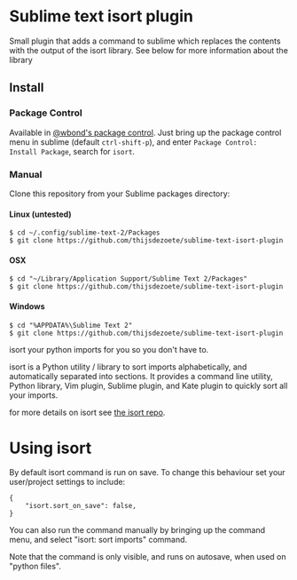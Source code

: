 Sublime text isort plugin
=========================

Small plugin that adds a command to sublime which replaces the contents with the output of the isort library.
See below for more information about the library

## Install

### Package Control

Available in [@wbond's package control][package-control].  Just bring up the package control menu in sublime (default `ctrl-shift-p`), and enter `Package Control: Install Package`, search for `isort`.

### Manual

Clone this repository from your Sublime packages directory:

#### Linux (untested)

```
$ cd ~/.config/sublime-text-2/Packages
$ git clone https://github.com/thijsdezoete/sublime-text-isort-plugin
```

#### OSX

```
$ cd "~/Library/Application Support/Sublime Text 2/Packages"
$ git clone https://github.com/thijsdezoete/sublime-text-isort-plugin
```

#### Windows

```
$ cd "%APPDATA%\Sublime Text 2"
$ git clone https://github.com/thijsdezoete/sublime-text-isort-plugin
```

isort your python imports for you so you don't have to.

isort is a Python utility / library to sort imports alphabetically, and automatically separated into sections.
It provides a command line utility, Python library, Vim plugin, Sublime plugin, and Kate plugin to quickly sort all your imports.

for more details on isort see [the isort repo][isort].

[isort]: https://github.com/timothycrosley/isort
[package-control]: https://packagecontrol.io/


Using isort
===========

By default isort command is run on save. To change this behaviour set your user/project settings to include:

    {
        "isort.sort_on_save": false,
    }

You can also run the command manually by bringing up the command menu, and select "isort: sort imports" command.

Note that the command is only visible, and runs on autosave, when used on "python files".
